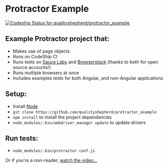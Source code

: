 
# Protractor Example #

[ ![Codeship Status for qualityshepherd/protractor_example](https://codeship.com/projects/56e27ab0-abb1-0132-4f48-46f15878b48e/status?branch=master)](https://codeship.com/projects/68348)

## Example Protractor project that:
* Makes use of page objects
* Runs on CodeShip CI
* Runs tests on [Sauce Labs](http://saucelabs.com) and [Browserstack](http://browserstack.com) (thanks to both for open source accounts!)
* Runs multiple browsers at once
* Includes examples tests for both Angular, and non-Angular applications


## Setup:
* Install [Node](http://nodejs.org)
* `git clone https://github.com/qualityshepherd/protractor_example`
* `npm install` to install the project dependancies
* `node_modules/.bin/webdriver_manager update` to update drivers

## Run tests:
* `node_modules/.bin/protractor conf.js`

Or if you're a non-reader, [watch the video...](https://www.youtube.com/watch?v=JIGvty1bQxk)